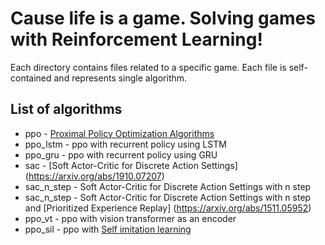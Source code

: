 # Cause life is a game. Solving games with Reinforcement Learning!

Each directory contains files related to a specific game. Each file is self-contained and represents single algorithm.    


## List of algorithms 
* ppo  - [Proximal Policy Optimization Algorithms](https://arxiv.org/abs/1707.06347)    
* ppo_lstm - ppo with recurrent policy using LSTM
* ppo_gru - ppo with recurrent policy using GRU 
* sac - [Soft Actor-Critic for Discrete Action Settings] (https://arxiv.org/abs/1910.07207)
* sac_n_step - Soft Actor-Critic for Discrete Action Settings with n step
* sac_n_step - Soft Actor-Critic for Discrete Action Settings with n step and [Prioritized Experience Replay] (https://arxiv.org/abs/1511.05952)
* ppo_vt - ppo with vision transformer as an encoder
* ppo_sil - ppo with [Self imitation learning](https://arxiv.org/abs/1806.05635)

